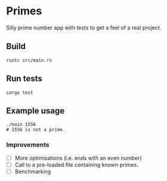 # Primes

Silly prime number app with tests to get a feel of a real project.

## Build

```shell script
rustc src/main.rs
```

## Run tests

```shell script
cargo test
```

## Example usage

```shell script
./main 1556
# 1556 is not a prime.
```

### Improvements

- [ ] More optimisations (i.e. ends with an even number)
- [ ] Call to a pre-loaded file containing known primes.
- [ ] Benchmarking